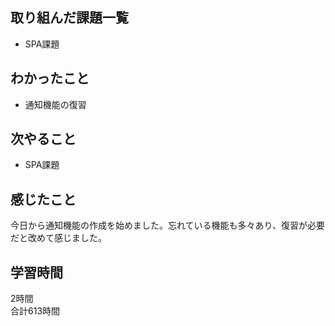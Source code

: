 ## 取り組んだ課題一覧
- SPA課題

## わかったこと
- 通知機能の復習

## 次やること
- SPA課題

## 感じたこと
今日から通知機能の作成を始めました。忘れている機能も多々あり、復習が必要だと改めて感じました。

## 学習時間
2時間<br />
合計613時間